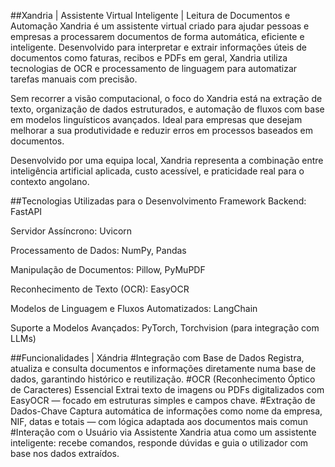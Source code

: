 ##Xandria | Assistente Virtual Inteligente | Leitura de Documentos e Automação
Xandria é um assistente virtual criado para ajudar pessoas e empresas a processarem documentos de forma automática, eficiente e inteligente. Desenvolvido para interpretar e extrair informações úteis de documentos como faturas, recibos e PDFs em geral, Xandria utiliza tecnologias de OCR e processamento de linguagem para automatizar tarefas manuais com precisão.

Sem recorrer a visão computacional, o foco do Xandria está na extração de texto, organização de dados estruturados, e automação de fluxos com base em modelos linguísticos avançados. Ideal para empresas que desejam melhorar a sua produtividade e reduzir erros em processos baseados em documentos.

Desenvolvido por uma equipa local, Xandria representa a combinação entre inteligência artificial aplicada, custo acessível, e praticidade real para o contexto angolano.

##Tecnologias Utilizadas para o Desenvolvimento
Framework Backend: FastAPI

Servidor Assíncrono: Uvicorn

Processamento de Dados: NumPy, Pandas

Manipulação de Documentos: Pillow, PyMuPDF

Reconhecimento de Texto (OCR): EasyOCR

Modelos de Linguagem e Fluxos Automatizados: LangChain

Suporte a Modelos Avançados: PyTorch, Torchvision (para integração com LLMs)

##Funcionalidades | Xándria
#Integração com Base de Dados
Registra, atualiza e consulta documentos e informações diretamente numa base de dados, garantindo histórico e reutilização.
#OCR (Reconhecimento Óptico de Caracteres) Essencial
Extrai texto de imagens ou PDFs digitalizados com EasyOCR — focado em estruturas simples e campos chave.
#Extração de Dados-Chave
Captura automática de informações como nome da empresa, NIF, datas e totais — com lógica adaptada aos documentos mais comun
#Interação com o Usuário via Assistente
Xandria atua como um assistente inteligente: recebe comandos, responde dúvidas e guia o utilizador com base nos dados extraídos.
